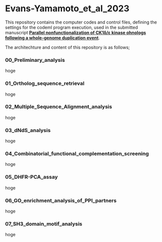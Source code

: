 # Evans-Yamamoto_et_al_2023

This repository contains the computer codes and control files, defining the settings for the codeml program execution, used in the submitted manuscript [**Parallel nonfunctionalization of CK1δ/ε kinase ohnologs following a whole-genome duplication event**](https://doi.org/10.1101/2023.10.02.560513).

The architechture and content of this repository is as follows;

### 00_Preliminary_analysis
hoge
### 01_Ortholog_sequence_retrieval
hoge
### 02_Multiple_Sequence_Alignment_analysis
hoge
### 03_dNdS_analysis
hoge
### 04_Combinatorial_functional_complementation_screening
hoge
### 05_DHFR-PCA_assay
hoge
### 06_GO_enrichment_analysis_of_PPI_partners
hoge
### 07_SH3_domain_motif_analysis
hoge
